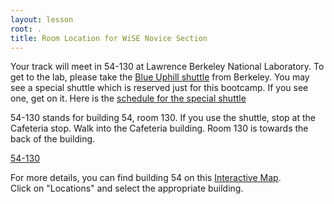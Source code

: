 ```yaml
---
layout: lesson
root: .
title: Room Location for WiSE Novice Section
---
```


Your track will meet in 54-130 at Lawrence Berkeley National Laboratory. 
To get to the lab, please take the [Blue Uphill shuttle][shuttle] from Berkeley.
You may see a special shuttle which is reserved just for this bootcamp. If you 
see one, get on it. Here is the [schedule for the special shuttle](img/location/shuttle.png)

54-130 stands for building 54, room 130. If you use the shuttle, stop at the 
Cafeteria stop. Walk into the Cafeteria building.  Room 130 is towards the back 
of the building.

[54-130](img/location/54-130.png)

For more details, you can find building 54 on this [Interactive Map][map].  
Click on "Locations" and select the appropriate building.  

[shuttle]: http://www.lbl.gov/Workplace/Facilities/Support/Busses/off-site_blue.html 
"Uphill Shuttle"
[map]: http://map.lbl.gov/#UMAP_2012091840117 "Interactive Map"
